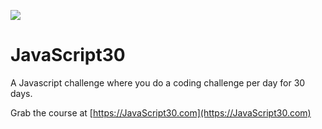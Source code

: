 ![](https://javascript30.com/images/JS3-social-share.png)

# JavaScript30

A Javascript challenge where you do a coding challenge per day for 30 days.

Grab the course at [https://JavaScript30.com](https://JavaScript30.com)
